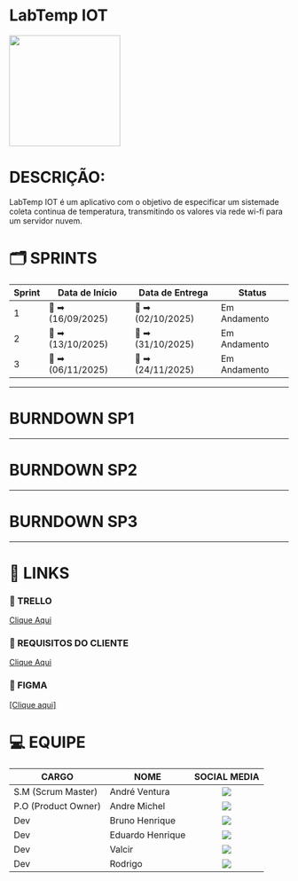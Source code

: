 # LabTemp IOT
<img src="../Projeto-ABP/logo/logo.png" width="200" height="200">

<h1>DESCRIÇÃO:</h1>    
LabTemp IOT é um aplicativo com o objetivo de especificar um sistemade coleta continua de temperatura, transmitindo os valores via rede wi-fi para um servidor nuvem.
</div>

# 🗂️ SPRINTS
| Sprint | Data de Início | Data de Entrega | Status  |
|--------|----------------|-----------------|---------|
|  1     | :calendar: ➡ (16/09/2025) | 📆 ➡ (02/10/2025) |  Em Andamento |
|  2     | :calendar: ➡ (13/10/2025) | 📆 ➡ (31/10/2025) |  Em Andamento |
|  3     | :calendar: ➡ (06/11/2025) | 📆 ➡ (24/11/2025) |  Em Andamento |

---



# BURNDOWN SP1
 <div align = center>
 </div>

-----------------------------------------------------------------------------------

# BURNDOWN SP2
 <div align = center>
 </div>

-----------------------------------------------------------------------------------

# BURNDOWN SP3
 <div align = center>
 </div>

-----------------------------------------------------------------------------------

# 🔗 LINKS

### 🧮 TRELLO 
[Clique Aqui]()

### 📖 REQUISITOS DO CLIENTE
[Clique Aqui]()

### 🎨 FIGMA
<a target="_blank" href="https://www.figma.com/design/y0pcSNOmPBO2klzKAnKfZT/Untitled?node-id=0-1&p=f&t=GzqOL1SNGfxnOhwj-0">[Clique aqui]</a>

# :computer: EQUIPE

|CARGO | NOME| SOCIAL MEDIA |
|------|-----|:--------------:|
| S.M (Scrum Master) |   André Ventura   |     <a target="_blank" href="https://github.com/AndreHVentura"><img  src="https://skillicons.dev/icons?i=github"></a>|
| P.O (Product Owner)     |   Andre Michel   |     <a target="_blank" href="https://github.com/andremc331"><img  src="https://skillicons.dev/icons?i=github"></a>| 
| Dev     |   Bruno Henrique   |     <a target="_blank" href="https://github.com/BrunoHenrique258"><img  src="https://skillicons.dev/icons?i=github"></a>|  
| Dev     |   Eduardo Henrique  |     <a target="_blank" href="https://github.com/EduardoBrito2"><img src="https://skillicons.dev/icons?i=github"></a>|  
| Dev     |   Valcir  |     <a target="_blank" href="https://github.com/valcir-jr"><img  src="https://skillicons.dev/icons?i=github"></a>|     
| Dev     |   Rodrigo   |     <a target="_blank" href="https://github.com/rodrigoaslima"><img  src="https://skillicons.dev/icons?i=github"></a>|  
